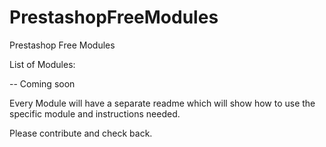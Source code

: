 PrestashopFreeModules
=====================

Prestashop Free Modules

List of Modules:

-- Coming soon

Every Module will have a separate readme which will show how to use the specific module and instructions needed.

Please contribute and check back.
